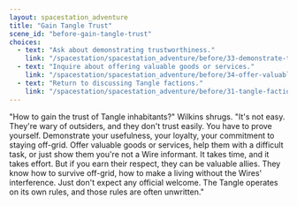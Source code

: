 ```yaml
---
layout: spacestation_adventure
title: "Gain Tangle Trust"
scene_id: "before-gain-tangle-trust"
choices:
  - text: "Ask about demonstrating trustworthiness."
    link: "/spacestation/spacestation_adventure/before/33-demonstrate-trustworthiness"
  - text: "Inquire about offering valuable goods or services."
    link: "/spacestation/spacestation_adventure/before/34-offer-valuable-goods-services"
  - text: "Return to discussing Tangle factions."
    link: "/spacestation/spacestation_adventure/before/31-tangle-factions"
---
```


"How to gain the trust of Tangle inhabitants?" Wilkins shrugs. "It's not easy. They're wary of outsiders, and they don't trust easily. You have to prove yourself. Demonstrate your usefulness, your loyalty, your commitment to staying off-grid. Offer valuable goods or services, help them with a difficult task, or just show them you're not a Wire informant. It takes time, and it takes effort. But if you earn their respect, they can be valuable allies. They know how to survive off-grid, how to make a living without the Wires' interference. Just don't expect any official welcome. The Tangle operates on its own rules, and those rules are often unwritten."
